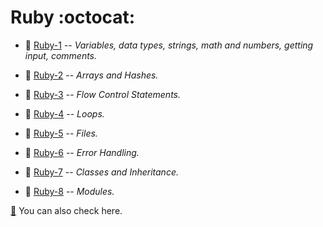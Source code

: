 # Ruby :octocat:

* :parrot: [Ruby-1](Ruby-1) --  _Variables, data types, strings, math and numbers, getting input, comments._ 

* :parrot: [Ruby-2](Ruby-2) --  _Arrays and Hashes._
* :parrot: [Ruby-3](Ruby-3) -- _Flow Control Statements._
* :parrot: [Ruby-4](Ruby-4) -- _Loops._
* :parrot: [Ruby-5](Ruby-5) -- _Files._
* :parrot: [Ruby-6](Ruby-6) -- _Error Handling._
* :parrot: [Ruby-7](Ruby-7) -- _Classes and Inheritance._
* :parrot: [Ruby-8](Ruby-8) -- _Modules._

[:link:](http://rubylearning.com/satishtalim/tutorial.html) You can also check here.


